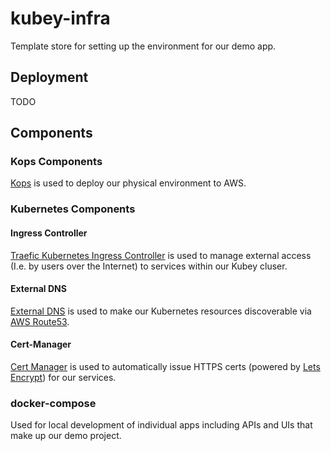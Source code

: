 # kubey-infra

Template store for setting up the environment for our demo app.

## Deployment
TODO

## Components

### Kops Components

[Kops](https://github.com/kubernetes/kops) is used to deploy our physical environment to AWS.

### Kubernetes Components

#### Ingress Controller
[Traefic Kubernetes Ingress Controller](https://docs.traefik.io/user-guide/kubernetes/) is used to manage external access (I.e. by users over the Internet) to services within our Kubey cluser.

#### External DNS
[External DNS](https://github.com/kubernetes-incubator/external-dns) is used to make our Kubernetes resources discoverable via [AWS Route53](https://aws.amazon.com/route53/).

#### Cert-Manager
[Cert Manager](https://github.com/jetstack/cert-manager) is used to automatically issue HTTPS certs (powered by [Lets Encrypt](https://letsencrypt.org/)) for our services.




### docker-compose

Used for local development of individual apps including APIs and UIs that make up our demo project.



